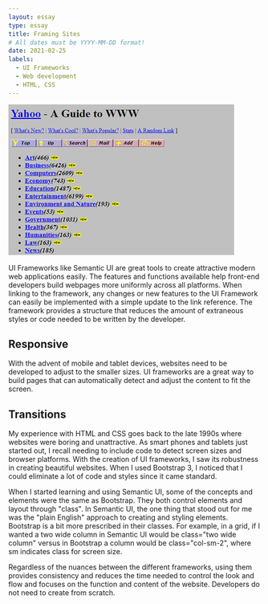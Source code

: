 ```yaml
---
layout: essay
type: essay
title: Framing Sites
# All dates must be YYYY-MM-DD format!
date: 2021-02-25
labels:
  - UI Frameworks
  - Web development
  - HTML, CSS
---
```


<img class="ui right spaced image" src="../images/oldwebsite.png">

UI Frameworks like Semantic UI are great tools to create attractive modern web applications easily. The features and functions available help front-end developers build webpages more uniformly across all platforms. When linking to the framework, any changes or new features to the UI Framework can easily be implemented with a simple update to the link reference. The framework provides a structure that reduces the amount of extraneous styles or code needed to be written by the developer.

## Responsive
With the advent of mobile and tablet devices, websites need to be developed to adjust to the smaller sizes. UI frameworks are a great way to build pages that can automatically detect and adjust the content to fit the screen.

## Transitions
My experience with HTML and CSS goes back to the late 1990s where websites were boring and unattractive. As smart phones and tablets just started out, I recall needing to include code to detect screen sizes and browser platforms. With the creation of UI frameworks, I saw its robustness in creating beautiful websites. When I used Bootstrap 3, I noticed that I could eliminate a lot of code and styles since it came standard.

When I started learning and using Semantic UI, some of the concepts and elements were the same as Bootstrap. They both control elements and layout through "class". In Semantic UI, the one thing that stood out for me was the "plain English" approach to creating and styling elements. Bootstrap is a bit more prescribed in their classes. For example, in a grid, if I wanted a two wide column in Semantic UI would be class="two wide column" versus in Bootstrap a column would be class="col-sm-2", where sm indicates class for screen size.

Regardless of the nuances between the different frameworks, using them provides consistency and reduces the time needed to control the look and flow and focuses on the function and content of the website. Developers do not need to create from scratch.
